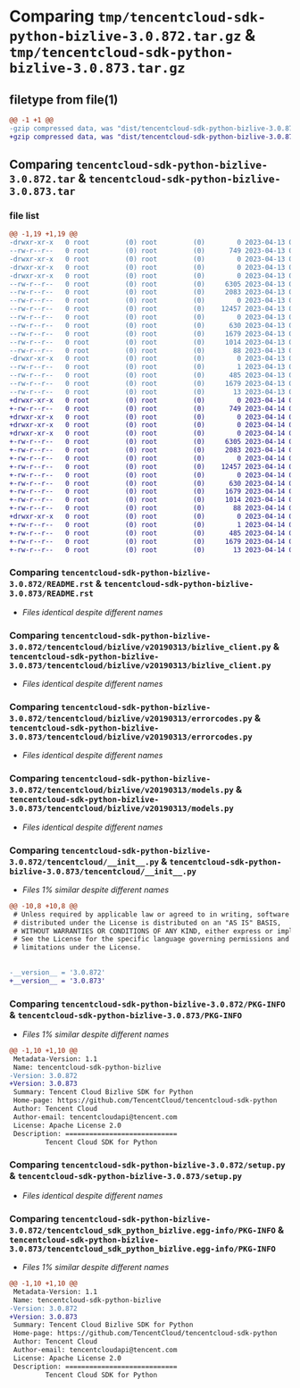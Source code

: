 # Comparing `tmp/tencentcloud-sdk-python-bizlive-3.0.872.tar.gz` & `tmp/tencentcloud-sdk-python-bizlive-3.0.873.tar.gz`

## filetype from file(1)

```diff
@@ -1 +1 @@
-gzip compressed data, was "dist/tencentcloud-sdk-python-bizlive-3.0.872.tar", last modified: Thu Apr 13 00:21:25 2023, max compression
+gzip compressed data, was "dist/tencentcloud-sdk-python-bizlive-3.0.873.tar", last modified: Fri Apr 14 00:19:58 2023, max compression
```

## Comparing `tencentcloud-sdk-python-bizlive-3.0.872.tar` & `tencentcloud-sdk-python-bizlive-3.0.873.tar`

### file list

```diff
@@ -1,19 +1,19 @@
-drwxr-xr-x   0 root         (0) root         (0)        0 2023-04-13 00:21:25.000000 tencentcloud-sdk-python-bizlive-3.0.872/
--rw-r--r--   0 root         (0) root         (0)      749 2023-04-13 00:21:25.000000 tencentcloud-sdk-python-bizlive-3.0.872/README.rst
-drwxr-xr-x   0 root         (0) root         (0)        0 2023-04-13 00:21:25.000000 tencentcloud-sdk-python-bizlive-3.0.872/tencentcloud/
-drwxr-xr-x   0 root         (0) root         (0)        0 2023-04-13 00:21:25.000000 tencentcloud-sdk-python-bizlive-3.0.872/tencentcloud/bizlive/
-drwxr-xr-x   0 root         (0) root         (0)        0 2023-04-13 00:21:25.000000 tencentcloud-sdk-python-bizlive-3.0.872/tencentcloud/bizlive/v20190313/
--rw-r--r--   0 root         (0) root         (0)     6305 2023-04-13 00:21:25.000000 tencentcloud-sdk-python-bizlive-3.0.872/tencentcloud/bizlive/v20190313/bizlive_client.py
--rw-r--r--   0 root         (0) root         (0)     2083 2023-04-13 00:21:25.000000 tencentcloud-sdk-python-bizlive-3.0.872/tencentcloud/bizlive/v20190313/errorcodes.py
--rw-r--r--   0 root         (0) root         (0)        0 2023-04-13 00:21:25.000000 tencentcloud-sdk-python-bizlive-3.0.872/tencentcloud/bizlive/v20190313/__init__.py
--rw-r--r--   0 root         (0) root         (0)    12457 2023-04-13 00:21:25.000000 tencentcloud-sdk-python-bizlive-3.0.872/tencentcloud/bizlive/v20190313/models.py
--rw-r--r--   0 root         (0) root         (0)        0 2023-04-13 00:21:25.000000 tencentcloud-sdk-python-bizlive-3.0.872/tencentcloud/bizlive/__init__.py
--rw-r--r--   0 root         (0) root         (0)      630 2023-04-13 00:21:25.000000 tencentcloud-sdk-python-bizlive-3.0.872/tencentcloud/__init__.py
--rw-r--r--   0 root         (0) root         (0)     1679 2023-04-13 00:21:25.000000 tencentcloud-sdk-python-bizlive-3.0.872/PKG-INFO
--rw-r--r--   0 root         (0) root         (0)     1014 2023-04-13 00:21:25.000000 tencentcloud-sdk-python-bizlive-3.0.872/setup.py
--rw-r--r--   0 root         (0) root         (0)       88 2023-04-13 00:21:25.000000 tencentcloud-sdk-python-bizlive-3.0.872/setup.cfg
-drwxr-xr-x   0 root         (0) root         (0)        0 2023-04-13 00:21:25.000000 tencentcloud-sdk-python-bizlive-3.0.872/tencentcloud_sdk_python_bizlive.egg-info/
--rw-r--r--   0 root         (0) root         (0)        1 2023-04-13 00:21:25.000000 tencentcloud-sdk-python-bizlive-3.0.872/tencentcloud_sdk_python_bizlive.egg-info/dependency_links.txt
--rw-r--r--   0 root         (0) root         (0)      485 2023-04-13 00:21:25.000000 tencentcloud-sdk-python-bizlive-3.0.872/tencentcloud_sdk_python_bizlive.egg-info/SOURCES.txt
--rw-r--r--   0 root         (0) root         (0)     1679 2023-04-13 00:21:25.000000 tencentcloud-sdk-python-bizlive-3.0.872/tencentcloud_sdk_python_bizlive.egg-info/PKG-INFO
--rw-r--r--   0 root         (0) root         (0)       13 2023-04-13 00:21:25.000000 tencentcloud-sdk-python-bizlive-3.0.872/tencentcloud_sdk_python_bizlive.egg-info/top_level.txt
+drwxr-xr-x   0 root         (0) root         (0)        0 2023-04-14 00:19:58.000000 tencentcloud-sdk-python-bizlive-3.0.873/
+-rw-r--r--   0 root         (0) root         (0)      749 2023-04-14 00:19:57.000000 tencentcloud-sdk-python-bizlive-3.0.873/README.rst
+drwxr-xr-x   0 root         (0) root         (0)        0 2023-04-14 00:19:58.000000 tencentcloud-sdk-python-bizlive-3.0.873/tencentcloud/
+drwxr-xr-x   0 root         (0) root         (0)        0 2023-04-14 00:19:58.000000 tencentcloud-sdk-python-bizlive-3.0.873/tencentcloud/bizlive/
+drwxr-xr-x   0 root         (0) root         (0)        0 2023-04-14 00:19:58.000000 tencentcloud-sdk-python-bizlive-3.0.873/tencentcloud/bizlive/v20190313/
+-rw-r--r--   0 root         (0) root         (0)     6305 2023-04-14 00:19:57.000000 tencentcloud-sdk-python-bizlive-3.0.873/tencentcloud/bizlive/v20190313/bizlive_client.py
+-rw-r--r--   0 root         (0) root         (0)     2083 2023-04-14 00:19:57.000000 tencentcloud-sdk-python-bizlive-3.0.873/tencentcloud/bizlive/v20190313/errorcodes.py
+-rw-r--r--   0 root         (0) root         (0)        0 2023-04-14 00:19:57.000000 tencentcloud-sdk-python-bizlive-3.0.873/tencentcloud/bizlive/v20190313/__init__.py
+-rw-r--r--   0 root         (0) root         (0)    12457 2023-04-14 00:19:57.000000 tencentcloud-sdk-python-bizlive-3.0.873/tencentcloud/bizlive/v20190313/models.py
+-rw-r--r--   0 root         (0) root         (0)        0 2023-04-14 00:19:57.000000 tencentcloud-sdk-python-bizlive-3.0.873/tencentcloud/bizlive/__init__.py
+-rw-r--r--   0 root         (0) root         (0)      630 2023-04-14 00:19:57.000000 tencentcloud-sdk-python-bizlive-3.0.873/tencentcloud/__init__.py
+-rw-r--r--   0 root         (0) root         (0)     1679 2023-04-14 00:19:58.000000 tencentcloud-sdk-python-bizlive-3.0.873/PKG-INFO
+-rw-r--r--   0 root         (0) root         (0)     1014 2023-04-14 00:19:57.000000 tencentcloud-sdk-python-bizlive-3.0.873/setup.py
+-rw-r--r--   0 root         (0) root         (0)       88 2023-04-14 00:19:58.000000 tencentcloud-sdk-python-bizlive-3.0.873/setup.cfg
+drwxr-xr-x   0 root         (0) root         (0)        0 2023-04-14 00:19:58.000000 tencentcloud-sdk-python-bizlive-3.0.873/tencentcloud_sdk_python_bizlive.egg-info/
+-rw-r--r--   0 root         (0) root         (0)        1 2023-04-14 00:19:58.000000 tencentcloud-sdk-python-bizlive-3.0.873/tencentcloud_sdk_python_bizlive.egg-info/dependency_links.txt
+-rw-r--r--   0 root         (0) root         (0)      485 2023-04-14 00:19:58.000000 tencentcloud-sdk-python-bizlive-3.0.873/tencentcloud_sdk_python_bizlive.egg-info/SOURCES.txt
+-rw-r--r--   0 root         (0) root         (0)     1679 2023-04-14 00:19:58.000000 tencentcloud-sdk-python-bizlive-3.0.873/tencentcloud_sdk_python_bizlive.egg-info/PKG-INFO
+-rw-r--r--   0 root         (0) root         (0)       13 2023-04-14 00:19:58.000000 tencentcloud-sdk-python-bizlive-3.0.873/tencentcloud_sdk_python_bizlive.egg-info/top_level.txt
```

### Comparing `tencentcloud-sdk-python-bizlive-3.0.872/README.rst` & `tencentcloud-sdk-python-bizlive-3.0.873/README.rst`

 * *Files identical despite different names*

### Comparing `tencentcloud-sdk-python-bizlive-3.0.872/tencentcloud/bizlive/v20190313/bizlive_client.py` & `tencentcloud-sdk-python-bizlive-3.0.873/tencentcloud/bizlive/v20190313/bizlive_client.py`

 * *Files identical despite different names*

### Comparing `tencentcloud-sdk-python-bizlive-3.0.872/tencentcloud/bizlive/v20190313/errorcodes.py` & `tencentcloud-sdk-python-bizlive-3.0.873/tencentcloud/bizlive/v20190313/errorcodes.py`

 * *Files identical despite different names*

### Comparing `tencentcloud-sdk-python-bizlive-3.0.872/tencentcloud/bizlive/v20190313/models.py` & `tencentcloud-sdk-python-bizlive-3.0.873/tencentcloud/bizlive/v20190313/models.py`

 * *Files identical despite different names*

### Comparing `tencentcloud-sdk-python-bizlive-3.0.872/tencentcloud/__init__.py` & `tencentcloud-sdk-python-bizlive-3.0.873/tencentcloud/__init__.py`

 * *Files 1% similar despite different names*

```diff
@@ -10,8 +10,8 @@
 # Unless required by applicable law or agreed to in writing, software
 # distributed under the License is distributed on an "AS IS" BASIS,
 # WITHOUT WARRANTIES OR CONDITIONS OF ANY KIND, either express or implied.
 # See the License for the specific language governing permissions and
 # limitations under the License.
 
 
-__version__ = '3.0.872'
+__version__ = '3.0.873'
```

### Comparing `tencentcloud-sdk-python-bizlive-3.0.872/PKG-INFO` & `tencentcloud-sdk-python-bizlive-3.0.873/PKG-INFO`

 * *Files 1% similar despite different names*

```diff
@@ -1,10 +1,10 @@
 Metadata-Version: 1.1
 Name: tencentcloud-sdk-python-bizlive
-Version: 3.0.872
+Version: 3.0.873
 Summary: Tencent Cloud Bizlive SDK for Python
 Home-page: https://github.com/TencentCloud/tencentcloud-sdk-python
 Author: Tencent Cloud
 Author-email: tencentcloudapi@tencent.com
 License: Apache License 2.0
 Description: ============================
         Tencent Cloud SDK for Python
```

### Comparing `tencentcloud-sdk-python-bizlive-3.0.872/setup.py` & `tencentcloud-sdk-python-bizlive-3.0.873/setup.py`

 * *Files identical despite different names*

### Comparing `tencentcloud-sdk-python-bizlive-3.0.872/tencentcloud_sdk_python_bizlive.egg-info/PKG-INFO` & `tencentcloud-sdk-python-bizlive-3.0.873/tencentcloud_sdk_python_bizlive.egg-info/PKG-INFO`

 * *Files 1% similar despite different names*

```diff
@@ -1,10 +1,10 @@
 Metadata-Version: 1.1
 Name: tencentcloud-sdk-python-bizlive
-Version: 3.0.872
+Version: 3.0.873
 Summary: Tencent Cloud Bizlive SDK for Python
 Home-page: https://github.com/TencentCloud/tencentcloud-sdk-python
 Author: Tencent Cloud
 Author-email: tencentcloudapi@tencent.com
 License: Apache License 2.0
 Description: ============================
         Tencent Cloud SDK for Python
```

